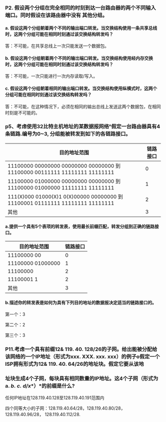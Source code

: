 ### P2. 假设两个分组在完全相同的时刻到达一台路由器的两个不同输入端口。同时假设在该路由器中没有 其他分组。



#### a. 假设这两个分组朝着两个不同的输出端口转发。当交换结构使用一条共享总线时，这两个分组可能在相同时刻通过该交换结构转发吗？

答：不可能，在共享总线上⼀次只能发送⼀个数据包。



#### b. 假设这两个分组朝着两个不同的输岀端口转发。当交换结构使用经内存交换时，这两个分组可能在相同时刻通过该交换结构转发吗？

答：不可能，⼀次只能进⾏⼀次内存读取/写⼊。



#### c. 假设这两个分组朝着相同的输出端口转发。当交换结构使用纵横式时，这两个分组可能在相同时刻通过该交换结构转发吗？

答：不可能，在这种情况下，必须在相同的输出总线上发送这两个数据包，在相同时刻是不可能的。



### p5、考虑使用32比特主机地址的某数据报网络°假定一台路由器具有4条链路.编号为0~3, 分组能被转发到如下的各链路接口。

#### 

| 目的地址范围                                                 | 链路接口 |
| ------------------------------------------------------------ | -------- |
| 11100000 00000000 00000000 00000000 到 11100000 00111111 11111111 11111111 | 0        |
| 11100000 01000000 00000000 00000000 到 11100000 01000000 11111111 11111111 | 1        |
| 111(X)000 01000(X)1 0(X)00000 00000000 到 11100001 01111111 11111111 11111111 | 2        |
| 其他                                                         | 3        |

#### 



#### a.提供一个具有5个表项的转发表，使用最长前缀匹配，转发分组到正确的链路接口。

| 目的地址范围      | 链路接口 |
| ----------------- | -------- |
| 11100000 00       | 0        |
| 11100000 01000000 | 1        |
| 11100000          | 2        |
| 11100001 1        | 2        |
| 其他              | 3        |

#### b.描述你的转发表是如何为具有下列目的地址的数据报决定适当的链路接口的。

第一个：3

第二个：2

第三个：3



### P11.考虑一个具有前缀12& 119. 40. 128/26的子网。给出能被分配给该网络的一个IP地址（形式为xxx. XXX. xxx. xxx）的例子o假定一个ISP拥有形式为12& 119. 40. 64/26的地址块。假定它要从该地

### 址块生成4个子网，每块具有相同数量的IP地址。这4个子网（形式为a. *b.* *c.* *d/x**）*的前缀是什么?



任何IP地址在128.119.40.128至128.119.40.191范围内

四个同等大小的子网：128.119.40.64/28，128.119.40.80/28，128.119.40.96/28， 128.119.40.112/28.